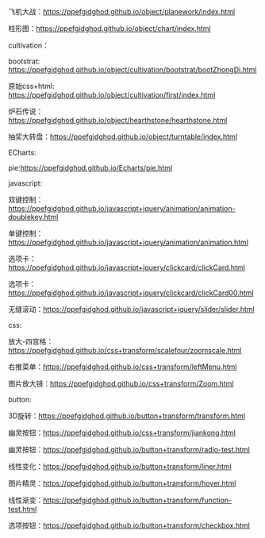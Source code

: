 飞机大战：https://ppefgidghod.github.io/object/planework/index.html

柱形图：https://ppefgidghod.github.io/object/chart/index.html

cultivation：

bootstrat: https://ppefgidghod.github.io/object/cultivation/bootstrat/bootZhongDi.html

原始css+html: https://ppefgidghod.github.io/object/cultivation/first/index.html

炉石传说：https://ppefgidghod.github.io/object/hearthstone/hearthstone.html

抽奖大转盘：https://ppefgidghod.github.io/object/turntable/index.html

ECharts:

pie:https://ppefgidghod.github.io/Echarts/pie.html

javascript:

双键控制：https://ppefgidghod.github.io/javascript+jquery/animation/animation-doublekey.html

单键控制：https://ppefgidghod.github.io/javascript+jquery/animation/animation.html

选项卡：https://ppefgidghod.github.io/javascript+jquery/clickcard/clickCard.html

选项卡：https://ppefgidghod.github.io/javascript+jquery/clickcard/clickCard00.html

无缝滚动：https://ppefgidghod.github.io/javascript+jquery/slider/slider.html

css:

放大-四宫格：https://ppefgidghod.github.io/css+transform/scalefour/zoomscale.html

右推菜单：https://ppefgidghod.github.io/css+transform/leftMenu.html

图片放大镜：https://ppefgidghod.github.io/css+transform/Zoom.html

button:

3D旋转：https://ppefgidghod.github.io/button+transform/transform.html

幽灵按钮：https://ppefgidghod.github.io/css+transform/jiankong.html

幽灵按钮：https://ppefgidghod.github.io/button+transform/radio-test.html

线性变化：https://ppefgidghod.github.io/button+transform/liner.html

图片精灵：https://ppefgidghod.github.io/button+transform/hover.html

线性渐变：https://ppefgidghod.github.io/button+transform/function-test.html

选项按钮：https://ppefgidghod.github.io/button+transform/checkbox.html
